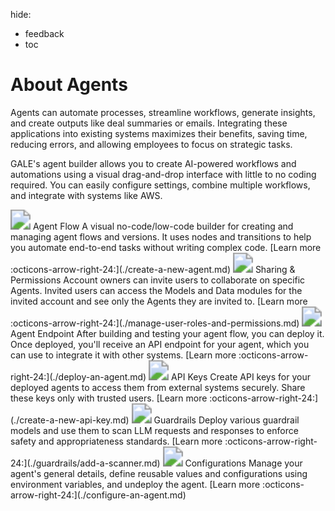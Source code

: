 hide:
  - feedback
  - toc  

# About Agents

Agents can automate processes, streamline workflows, generate insights, and create outputs like deal summaries or emails. Integrating these applications into existing systems maximizes their benefits, saving time, reducing errors, and allowing employees to focus on strategic tasks. 

GALE's agent builder allows you to create AI-powered workflows and automations using a visual drag-and-drop interface with little to no coding required. You can easily configure settings, combine multiple workflows, and integrate with systems like AWS.

<kr-grid type="g2">
    <kr-grid-item>
        <img src="../images/dataflow.svg" style="zoom:200%;"></img>
        <kr-grid-title>Agent Flow</kr-grid-title>
        <kr-grid-desc>A visual no-code/low-code builder for creating and managing agent flows and versions. It uses nodes and transitions to help you automate end-to-end tasks without writing complex code.</kr-grid-desc>
        [Learn more :octicons-arrow-right-24:](./create-a-new-agent.md)
    </kr-grid-item>
    <kr-grid-item>
        <img src="../images/sharing-permission.svg" style="zoom:200%;"></img>
        <kr-grid-title>Sharing & Permissions</kr-grid-title>
        <kr-grid-desc>Account owners can invite users to collaborate on specific Agents. Invited users can access the Models and Data modules for the invited account and see only the Agents they are invited to.</kr-grid-desc>
        [Learn more :octicons-arrow-right-24:](./manage-user-roles-and-permissions.md)
    </kr-grid-item>
    <kr-grid-item>
        <img src="../images/agent-endpoint.svg" style="zoom:200%;"></img>
        <kr-grid-title>Agent Endpoint</kr-grid-title>
        <kr-grid-desc>After building and testing your agent flow, you can deploy it. Once deployed, you'll receive an API endpoint for your agent, which you can use to integrate it with other systems.</kr-grid-desc>
        [Learn more :octicons-arrow-right-24:](./deploy-an-agent.md)
    </kr-grid-item>
    <kr-grid-item>
        <img src="../images/api-keys.svg" style="zoom:200%;"></img>
        <kr-grid-title>API Keys</kr-grid-title>
        <kr-grid-desc>Create API keys for your deployed agents to access them from external systems securely. Share these keys only with trusted users.</kr-grid-desc>
        [Learn more :octicons-arrow-right-24:](./create-a-new-api-key.md)
    </kr-grid-item>
    <kr-grid-item>
        <img src="../images/guardrails.svg" style="zoom:200%;"></img>
        <kr-grid-title>Guardrails</kr-grid-title>
        <kr-grid-desc>Deploy various guardrail models and use them to scan LLM requests and responses to enforce safety and appropriateness standards.</kr-grid-desc>
        [Learn more :octicons-arrow-right-24:](./guardrails/add-a-scanner.md)
    </kr-grid-item>
    <kr-grid-item>
        <img src="../images/configurations.svg" style="zoom:200%;"></img>
        <kr-grid-title>Configurations</kr-grid-title>
        <kr-grid-desc>Manage your agent's general details, define reusable values and configurations using environment variables, and undeploy the agent.</kr-grid-desc>
        [Learn more :octicons-arrow-right-24:](./configure-an-agent.md)
    </kr-grid-item>      
</kr-grid>

